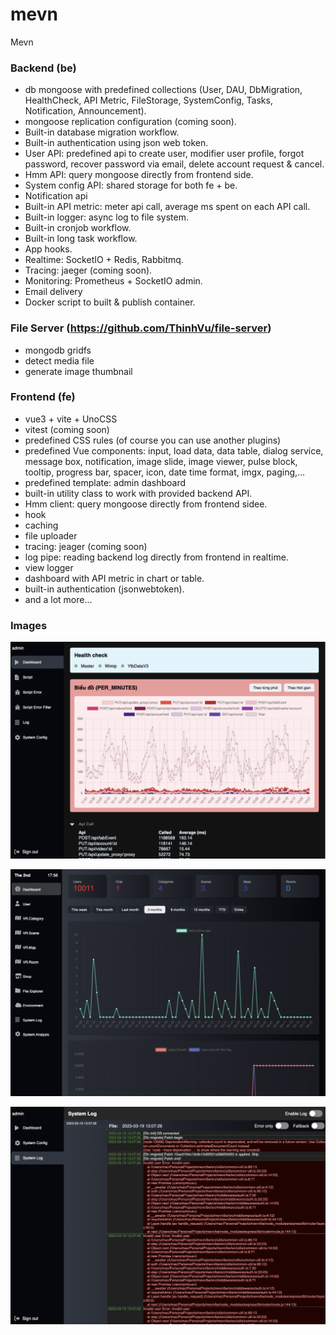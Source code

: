 # mevn
Mevn


### Backend (be)
- db mongoose with predefined collections (User, DAU, DbMigration, HealthCheck, API Metric, FileStorage, SystemConfig, Tasks, Notification, Announcement).
- mongoose replication configuration (coming soon).
- Built-in database migration workflow.
- Built-in authentication using json web token.
- User API: predefined api to create user, modifier user profile, forgot password, recover password via email, delete account request & cancel.
- Hmm API: query mongoose directly from frontend side.
- System config API: shared storage for both fe + be.
- Notification api
- Built-in API metric: meter api call, average ms spent on each API call.
- Built-in logger: async log to file system.
- Built-in cronjob workflow.
- Built-in long task workflow.
- App hooks.
- Realtime: SocketIO + Redis, Rabbitmq.
- Tracing: jaeger (coming soon).
- Monitoring: Prometheus + SocketIO admin.
- Email delivery
- Docker script to built & publish container.

### File Server (https://github.com/ThinhVu/file-server)
- mongodb gridfs
- detect media file
- generate image thumbnail

### Frontend (fe)
- vue3 + vite + UnoCSS
- vitest (coming soon)
- predefined CSS rules (of course you can use another plugins)
- predefined Vue components: input, load data, data table, dialog service, message box, notification, image slide, image viewer, pulse block, tooltip, progress bar, spacer, icon, date time format, imgx, paging,...
- predefined template: admin dashboard
- built-in utility class to work with provided backend API.
- Hmm client: query mongoose directly from frontend sidee.
- hook
- caching
- file uploader
- tracing: jeager (coming soon)
- log pipe: reading backend log directly from frontend in realtime.
- view logger
- dashboard with API metric in chart or table.
- built-in authentication (jsonwebtoken).
- and a lot more...

### Images

![admin-dashboard.png](images%2Fadmin-dashboard.png)

![the-second-dashboard.png](images%2Fthe-second-dashboard.png)

![log-viewer.png](images%2Flog-viewer.png)
